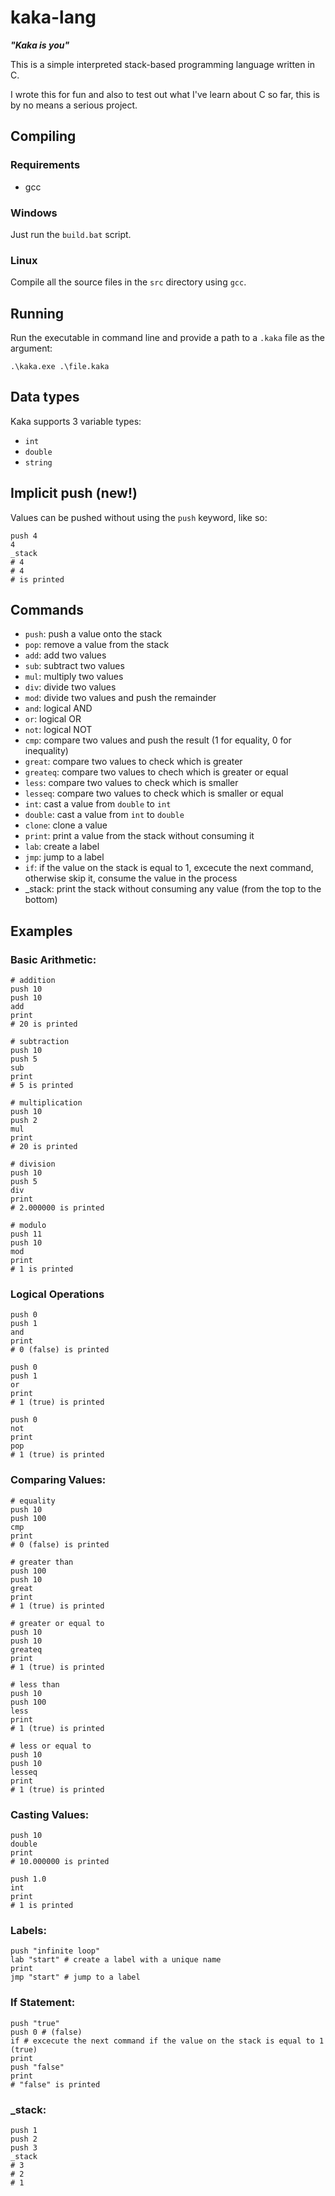 # kaka-lang
___"Kaka is you"___

This is a simple interpreted stack-based programming language written in C.

I wrote this for fun and also to test out what I've learn about C so far, this is by no means a serious project.

## Compiling

### Requirements
- gcc

### Windows

Just run the `build.bat` script.

### Linux

Compile all the source files in the `src` directory using `gcc`.

## Running

Run the executable in command line and provide a path to a `.kaka` file as the argument:

`.\kaka.exe .\file.kaka`

## Data types

Kaka supports 3 variable types:
- `int`
- `double`
- `string`

## Implicit push (new!)

Values can be pushed without using the `push` keyword, like so:


```
push 4
4
_stack
# 4
# 4
# is printed
```

## Commands
- `push`: push a value onto the stack
- `pop`: remove a value from the stack
- `add`: add two values 
- `sub`: subtract two values
- `mul`: multiply two values
- `div`: divide two values
- `mod`: divide two values and push the remainder
- `and`: logical AND
- `or`: logical OR
- `not`: logical NOT
- `cmp`: compare two values and push the result (1 for equality, 0 for inequality)
- `great`: compare two values to check which is greater
- `greateq`: compare two values to chech which is greater or equal
- `less`: compare two values to check which is smaller
- `lesseq`: compare two values to check which is smaller or equal
- `int`: cast a value from `double` to `int`
- `double`: cast a value from `int` to `double`
- `clone`: clone a value
- `print`: print a value from the stack without consuming it
- `lab`: create a label
- `jmp`: jump to a label
- `if`: if the value on the stack is equal to 1, excecute the next command, otherwise skip it, consume the value in the process
- \_stack: print the stack without consuming any value (from the top to the bottom)

## Examples

### Basic Arithmetic:
```
# addition
push 10
push 10
add
print
# 20 is printed

# subtraction
push 10
push 5
sub
print
# 5 is printed

# multiplication
push 10
push 2
mul
print
# 20 is printed

# division
push 10
push 5
div
print
# 2.000000 is printed

# modulo
push 11
push 10
mod
print
# 1 is printed
```

### Logical Operations
```
push 0
push 1
and
print
# 0 (false) is printed

push 0
push 1
or
print
# 1 (true) is printed

push 0
not
print
pop
# 1 (true) is printed
```

### Comparing Values:
```
# equality
push 10
push 100
cmp
print
# 0 (false) is printed

# greater than
push 100
push 10
great
print
# 1 (true) is printed

# greater or equal to
push 10
push 10
greateq
print
# 1 (true) is printed

# less than
push 10
push 100
less
print
# 1 (true) is printed

# less or equal to
push 10
push 10
lesseq
print
# 1 (true) is printed
```
### Casting Values:
```
push 10
double
print
# 10.000000 is printed

push 1.0
int
print
# 1 is printed
```

### Labels:
```
push "infinite loop"
lab "start" # create a label with a unique name
print
jmp "start" # jump to a label
```

### If Statement:
```
push "true"
push 0 # (false)
if # excecute the next command if the value on the stack is equal to 1 (true)
print
push "false"
print
# "false" is printed
```

### \_stack:
```
push 1
push 2
push 3
_stack
# 3
# 2
# 1
```



